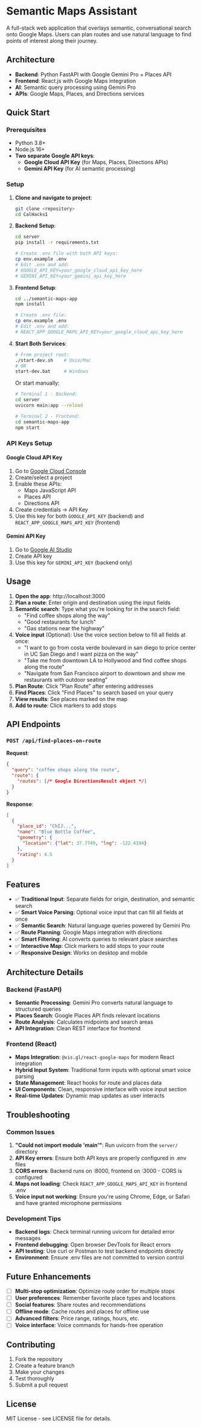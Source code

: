 # Semantic Maps Assistant

A full-stack web application that overlays semantic, conversational search onto Google Maps. Users can plan routes and use natural language to find points of interest along their journey.

## Architecture

- **Backend**: Python FastAPI with Google Gemini Pro + Places API
- **Frontend**: React.js with Google Maps integration
- **AI**: Semantic query processing using Gemini Pro
- **APIs**: Google Maps, Places, and Directions services

## Quick Start

### Prerequisites

- Python 3.8+
- Node.js 16+
- **Two separate Google API keys**:
  - **Google Cloud API Key** (for Maps, Places, Directions APIs)
  - **Gemini API Key** (for AI semantic processing)

### Setup

1. **Clone and navigate to project**:
   ```bash
   git clone <repository>
   cd CalHacks1
   ```

2. **Backend Setup**:
   ```bash
   cd server
   pip install -r requirements.txt
   
   # Create .env file with both API keys:
   cp env.example .env
   # Edit .env and add:
   # GOOGLE_API_KEY=your_google_cloud_api_key_here
   # GEMINI_API_KEY=your_gemini_api_key_here
   ```

3. **Frontend Setup**:
   ```bash
   cd ../semantic-maps-app
   npm install
   
   # Create .env file:
   cp env.example .env
   # Edit .env and add:
   # REACT_APP_GOOGLE_MAPS_API_KEY=your_google_cloud_api_key_here
   ```

4. **Start Both Services**:
   ```bash
   # From project root:
   ./start-dev.sh    # Unix/Mac
   # OR
   start-dev.bat     # Windows
   ```

   Or start manually:
   ```bash
   # Terminal 1 - Backend:
   cd server
   uvicorn main:app --reload
   
   # Terminal 2 - Frontend:
   cd semantic-maps-app  
   npm start
   ```

### API Keys Setup

#### Google Cloud API Key
1. Go to [Google Cloud Console](https://console.cloud.google.com/)
2. Create/select a project
3. Enable these APIs:
   - Maps JavaScript API
   - Places API
   - Directions API
4. Create credentials → API Key
5. Use this key for both `GOOGLE_API_KEY` (backend) and `REACT_APP_GOOGLE_MAPS_API_KEY` (frontend)

#### Gemini API Key  
1. Go to [Google AI Studio](https://aistudio.google.com/)
2. Create API key
3. Use this key for `GEMINI_API_KEY` (backend only)

## Usage

1. **Open the app**: http://localhost:3000
2. **Plan a route**: Enter origin and destination using the input fields
3. **Semantic search**: Type what you're looking for in the search field:
   - "Find coffee shops along the way"
   - "Good restaurants for lunch"
   - "Gas stations near the highway"
4. **Voice input** (Optional): Use the voice section below to fill all fields at once:
   - "I want to go from costa verde boulevard in san diego to price center in UC San Diego and I want pizza on the way"
   - "Take me from downtown LA to Hollywood and find coffee shops along the route"
   - "Navigate from San Francisco airport to downtown and show me restaurants with outdoor seating"
5. **Plan Route**: Click "Plan Route" after entering addresses
6. **Find Places**: Click "Find Places" to search based on your query
7. **View results**: See places marked on the map
8. **Add to route**: Click markers to add stops

## API Endpoints

### `POST /api/find-places-on-route`

**Request**:
```json
{
  "query": "coffee shops along the route",
  "route": {
    "routes": [/* Google DirectionsResult object */]
  }
}
```

**Response**:
```json
[
  {
    "place_id": "ChIJ...",
    "name": "Blue Bottle Coffee",
    "geometry": {
      "location": {"lat": 37.7749, "lng": -122.4194}
    },
    "rating": 4.5
  }
]
```

## Features

- ✅ **Traditional Input**: Separate fields for origin, destination, and semantic search
- ✅ **Smart Voice Parsing**: Optional voice input that can fill all fields at once
- ✅ **Semantic Search**: Natural language queries powered by Gemini Pro
- ✅ **Route Planning**: Google Maps integration with directions
- ✅ **Smart Filtering**: AI converts queries to relevant place searches  
- ✅ **Interactive Map**: Click markers to add stops to your route
- ✅ **Responsive Design**: Works on desktop and mobile

## Architecture Details

### Backend (FastAPI)
- **Semantic Processing**: Gemini Pro converts natural language to structured queries
- **Places Search**: Google Places API finds relevant locations
- **Route Analysis**: Calculates midpoints and search areas
- **API Integration**: Clean REST interface for frontend

### Frontend (React)
- **Maps Integration**: `@vis.gl/react-google-maps` for modern React integration
- **Hybrid Input System**: Traditional form inputs with optional smart voice parsing
- **State Management**: React hooks for route and places data
- **UI Components**: Clean, responsive interface with voice input section
- **Real-time Updates**: Dynamic map updates as user interacts

## Troubleshooting

### Common Issues

1. **"Could not import module 'main'"**: Run uvicorn from the `server/` directory
2. **API Key errors**: Ensure both API keys are properly configured in .env files
3. **CORS errors**: Backend runs on :8000, frontend on :3000 - CORS is configured
4. **Maps not loading**: Check `REACT_APP_GOOGLE_MAPS_API_KEY` in frontend .env
5. **Voice input not working**: Ensure you're using Chrome, Edge, or Safari and have granted microphone permissions

### Development Tips

- **Backend logs**: Check terminal running uvicorn for detailed error messages
- **Frontend debugging**: Open browser DevTools for React errors
- **API testing**: Use curl or Postman to test backend endpoints directly
- **Environment**: Ensure .env files are not committed to version control

## Future Enhancements

- [ ] **Multi-stop optimization**: Optimize route order for multiple stops
- [ ] **User preferences**: Remember favorite place types and locations  
- [ ] **Social features**: Share routes and recommendations
- [ ] **Offline mode**: Cache routes and places for offline use
- [ ] **Advanced filters**: Price range, ratings, hours, etc.
- [ ] **Voice interface**: Voice commands for hands-free operation

## Contributing

1. Fork the repository
2. Create a feature branch
3. Make your changes
4. Test thoroughly
5. Submit a pull request

## License

MIT License - see LICENSE file for details. 